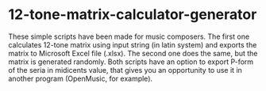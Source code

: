 # 12-tone-matrix-calculator-generator
These simple scripts have been made for music composers. 
The first one calculates 12-tone matrix using input string (in latin system) and exports the matrix to Microsoft Excel file (.xlsx).
The second one does the same, but the matrix is generated randomly.
Both scripts have an option to export P-form of the seria in midicents value, that gives you an opportunity to use it in another program (OpenMusic, for example).
